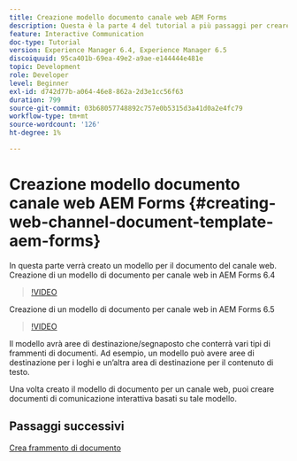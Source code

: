 ```yaml
---
title: Creazione modello documento canale web AEM Forms
description: Questa è la parte 4 del tutorial a più passaggi per creare il tuo primo documento di comunicazione interattiva. In questa parte verrà creato un modello per il documento del canale web.
feature: Interactive Communication
doc-type: Tutorial
version: Experience Manager 6.4, Experience Manager 6.5
discoiquuid: 95ca401b-69ea-49e2-a9ae-e144444e481e
topic: Development
role: Developer
level: Beginner
exl-id: d742d77b-a064-46e8-862a-2d3e1cc56f63
duration: 799
source-git-commit: 03b68057748892c757e0b5315d3a41d0a2e4fc79
workflow-type: tm+mt
source-wordcount: '126'
ht-degree: 1%

---
```


# Creazione modello documento canale web AEM Forms {#creating-web-channel-document-template-aem-forms}

In questa parte verrà creato un modello per il documento del canale web.
Creazione di un modello di documento per canale web in AEM Forms 6.4
>[!VIDEO](https://video.tv.adobe.com/v/22342?quality=12&learn=on)

Creazione di un modello di documento per canale web in AEM Forms 6.5
>[!VIDEO](https://video.tv.adobe.com/v/328810?quality=12&learn=on&captions=ita)

Il modello avrà aree di destinazione/segnaposto che conterrà vari tipi di frammenti di documenti. Ad esempio, un modello può avere aree di destinazione per i loghi e un’altra area di destinazione per il contenuto di testo.

Una volta creato il modello di documento per un canale web, puoi creare documenti di comunicazione interattiva basati su tale modello.

## Passaggi successivi

[Crea frammento di documento](./partfive.md)
